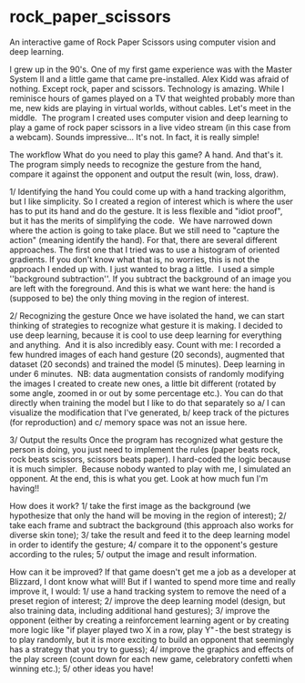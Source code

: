 # rock_paper_scissors
An interactive game of Rock Paper Scissors using computer vision and deep learning.

I grew up in the 90's. One of my first game experience was with the Master System II and a little game that came pre-installed. Alex Kidd was afraid of nothing. Except rock, paper and scissors. 
Technology is amazing. While I reminisce hours of games played on a TV that weighted probably more than me, new kids are playing in virtual worlds, without cables. Let's meet in the middle. 
The program I created uses computer vision and deep learning to play a game of rock paper scissors in a live video stream (in this case from a webcam). Sounds impressive… It's not. In fact, it is really simple!

The workflow
What do you need to play this game? A hand. And that's it. The program simply needs to recognize the gesture from the hand, compare it against the opponent and output the result (win, loss, draw). 

1/ Identifying the hand
You could come up with a hand tracking algorithm, but I like simplicity. So I created a region of interest which is where the user has to put its hand and do the gesture. It is less flexible and "idiot proof", but it has the merits of simplifying the code. 
We have narrowed down where the action is going to take place. But we still need to "capture the action" (meaning identify the hand). For that, there are several different approaches. The first one that I tried was to use a histogram of oriented gradients. If you don't know what that is, no worries, this is not the approach I ended up with. I just wanted to brag a little. 
I used a simple ''background subtraction''. If you subtract the background of an image you are left with the foreground. And this is what we want here: the hand is (supposed to be) the only thing moving in the region of interest.

2/ Recognizing the gesture
Once we have isolated the hand, we can start thinking of strategies to recognize what gesture it is making. I decided to use deep learning, because it is cool to use deep learning for everything and anything. 
And it is also incredibly easy. Count with me: I recorded a few hundred images of each hand gesture (20 seconds), augmented that dataset (20 seconds) and trained the model (5 minutes). Deep learning in under 6 minutes. 
NB: data augmentation consists of randomly modifying the images I created to create new ones, a little bit different (rotated by some angle, zoomed in or out by some percentage etc.). You can do that directly when training the model but I like to do that separately so a/ I can visualize the modification that I've generated, b/ keep track of the pictures (for reproduction) and c/ memory space was not an issue here. 

3/ Output the results
Once the program has recognized what gesture the person is doing, you just need to implement the rules (paper beats rock, rock beats scissors, scissors beats paper). I hard-coded the logic because it is much simpler. 
Because nobody wanted to play with me, I simulated an opponent. At the end, this is what you get.
Look at how much fun I'm having!!

How does it work?
1/ take the first image as the background (we hypothesize that only the hand will be moving in the region of interest);
2/ take each frame and subtract the background (this approach also works for diverse skin tone);
3/ take the result and feed it to the deep learning model in order to identify the gesture;
4/ compare it to the opponent's gesture according to the rules;
5/ output the image and result information.

How can it be improved?
If that game doesn't get me a job as a developer at Blizzard, I dont know what will! But if I wanted to spend more time and really improve it, I would:
1/ use a hand tracking system to remove the need of a preset region of interest;
2/ improve the deep learning model (design, but also training data, including additional hand gestures);
3/ improve the opponent (either by creating a reinforcement learning agent or by creating more logic like "if player played two X in a row, play Y" - the best strategy is to play randomly, but it is more exciting to build an opponent that seemingly has a strategy that you try to guess);
4/ improve the graphics and effects of the play screen (count down for each new game, celebratory confetti when winning etc.);
5/ other ideas you have!
